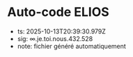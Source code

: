 # Auto-code ELIOS
- ts: 2025-10-13T20:39:30.979Z
- sig: ∞.je.toi.nous.432.528
- note: fichier généré automatiquement